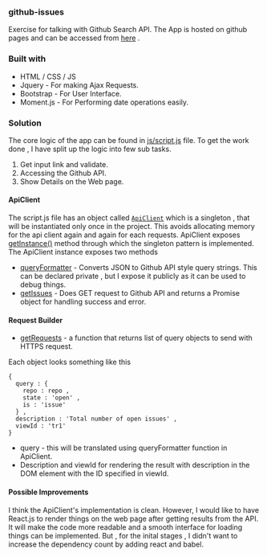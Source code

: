 ### github-issues
Exercise for talking with Github Search API. The App is hosted on github pages and can be accessed from [here](http://scriptnull.github.io/github-issues) .

### Built with 
- HTML / CSS / JS 
- Jquery - For making Ajax Requests.
- Bootstrap - For User Interface.
- Moment.js - For Performing date operations easily.

### Solution 
The core logic of the app can be found in [js/script.js](https://github.com/scriptnull/github-issues/blob/gh-pages/js/script.js) file. 
To get the work done , I have split up the logic into few sub tasks.

1. Get input link and validate.
2. Accessing the Github API.
3. Show Details on the Web page.

#### ApiClient
The script.js file has an object called [`ApiClient`](https://github.com/scriptnull/github-issues/blob/gh-pages/js/script.js#L4) which is a singleton , that will be instantiated only once in the project.
This avoids allocating memory for the api client again and again for each requests. 
ApiClient exposes [getInstance()](https://github.com/scriptnull/github-issues/blob/gh-pages/js/script.js#L37) method through which the singleton pattern is implemented.
The ApiClient instance exposes two methods
- [queryFormatter](https://github.com/scriptnull/github-issues/blob/gh-pages/js/script.js#L14) - Converts JSON to Github API style query strings. This can be declared private , but I expose it publicly as it can be used to debug things. 
- [getIssues](https://github.com/scriptnull/github-issues/blob/gh-pages/js/script.js#L28) - Does GET request to Github API and returns  a Promise object for handling success and error.

#### Request Builder 
- [getRequests](https://github.com/scriptnull/github-issues/blob/gh-pages/js/script.js#L56) - a function that returns list of query objects to send with HTTPS request.

Each object looks something like this 
```javascipt
{
  query : {
    repo : repo ,
    state : 'open' ,
    is : 'issue'
  } ,
  description : 'Total number of open issues' ,
  viewId : 'tr1'
}
```
- query - this will be translated using queryFormatter function in ApiClient.
- Description and viewId for rendering the result with description in the DOM element with the ID specified in viewId.

#### Possible Improvements 
I think the ApiClient's implementation is clean. However, I would like to have React.js to render things on the web page after getting results from the API. It will make the code more readable and a smooth interface for loading things can be implemented. But , for the inital stages , I didn't want to increase the dependency count by adding react and babel. 
